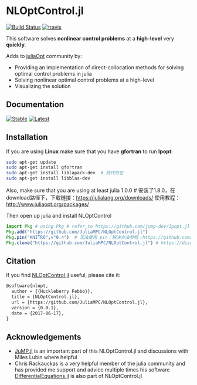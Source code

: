 # NLOptControl.jl

[![Build Status](https://ci.appveyor.com/api/projects/status/f480ahs29c85m6ne?svg=true)](https://ci.appveyor.com/project/huckl3b3rry87/nloptcontrol-jl)
[![travis](https://travis-ci.org/JuliaMPC/NLOptControl.jl.svg?branch=master)](https://travis-ci.org/JuliaMPC/NLOptControl.jl)

This software solves **nonlinear control problems** at a **high-level** very **quickly**.

Adds to [juliaOpt](http://www.juliaopt.org/) community by:

* Providing an implementation of direct-collocation methods for solving optimal control problems in julia
* Solving nonlinear optimal control problems at a high-level
* Visualizing the solution

## Documentation

[![Stable](https://img.shields.io/badge/docs-stable-blue.svg)](https://juliampc.github.io/NLOptControl.jl/stable/)
[![Latest](https://img.shields.io/badge/docs-latest-blue.svg)](https://juliampc.github.io/NLOptControl.jl/latest/)

## Installation

If you are using **Linux** make sure that you have **gfortran** to run **Ipopt**:

```bash
sudo apt-get update
sudo apt-get install gfortran
sudo apt-get install liblapack-dev  # 线代的包
sudo apt-get install libblas-dev
```

Also, make sure that you are using at least julia 1.0.0  # 安装了1.8.0，在download路径下，下载链接：https://julialang.org/downloads/ 使用教程：http://www.juliaopt.org/packages/

Then open up julia and install NLOptControl

```julia
import Pkg # using Pkg # refer_to https://github.com/jump-dev/Ipopt.jl added in 20220420
Pkg.add("https://github.com/JuliaMPC/NLOptControl.jl")
Pkg.pin("KNITRO",v"0.4")  # 无法使用 pin；解决方法参照：https://github.com/jump-dev/KNITRO.jl/issues/184；https://www.artelys.com/docs/knitro//3_referenceManual/knitroJuliareference.html；结果需要许可证下载安装一个软件，https://www.artelys.com/fr/espace-client/telecharger-knitro/；赋予环境变量； remove KNITRO 删除安装不完整的包；继续尝试：https://discourse.julialang.org/t/error-methoderror-no-method-matching-pin-string-versionnumber/19672，结果： Pkg.add(PackageSpec(name="KNITRO",version="0.4"))无法安装，Pkg.add(PackageSpec(name="KNITRO"))安装了个0.12.0版本的(使用前using Pkg);
Pkg.clone("https://github.com/JuliaMPC/NLOptControl.jl") # https://discourse.julialang.org/t/pkg-clone-command-not-being-recognized/63391/2; clone已无法使用，使用add，url
```

## Citation

If you find [NLOptControl.jl](https://github.com/JuliaMPC/NLOptControl.jl) useful, please cite it:

```LaTeX
@software{nlopt,
  author = {{Huckleberry Febbo}},
  title = {NLOptControl.jl},
  url = {https://github.com/JuliaMPC/NLOptControl.jl},
  version = {0.0.1},
  date = {2017-06-17},
}
```

## Acknowledgements

* [JuMP.jl](https://jump.readthedocs.io/en/latest/) is an important part of this NLOptControl.jl and discussions with Miles Lubin where helpful
* Chris Rackauckas is a very helpful member of the julia community and has provided me support and advice multiple times his software [DifferentialEquations.jl](https://github.com/JuliaDiffEq/DifferentialEquations.jl) is also part of NLOptControl.jl
